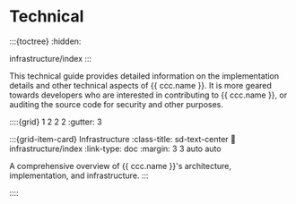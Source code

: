# Technical

:::{toctree}
:hidden:

infrastructure/index
:::

This technical guide provides detailed information on the implementation details
and other technical aspects of {{ ccc.name }}.
It is more geared towards developers who are interested in contributing to {{ ccc.name }},
or auditing the source code for security and other purposes.


::::{grid} 1 2 2 2
:gutter: 3

:::{grid-item-card} Infrastructure
:class-title: sd-text-center
:link: infrastructure/index
:link-type: doc
:margin: 3 3 auto auto

A comprehensive overview of {{ ccc.name }}'s architecture,
implementation, and infrastructure.
:::

::::
